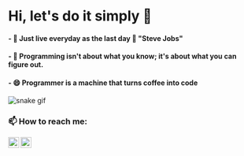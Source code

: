 # Hi, let's do it simply 👋

#### - 🌟 Just live everyday as the last day 🙋 "Steve Jobs"
#### - 🤔 Programming isn't about what you know; it's about what you can figure out.
#### - 😄 Programmer is a machine that turns coffee into code 
![snake gif](https://github.com/muhannad-ibrahim/muhannad-ibrahim/blob/output/github-contribution-grid-snake.svg)
### 📫 How to reach me: 
[<img align="left" alt="LinkedIn" width="22px" src="https://cdn.jsdelivr.net/npm/simple-icons@v3/icons/linkedin.svg" />](https://www.linkedin.com/in/muhannad-ibrahim)

[<img align="left" alt="LinkedIn" width="22px" src="https://cdn.jsdelivr.net/npm/simple-icons@3.13.0/icons/stackoverflow.svg" />](https://stackoverflow.com/users/17817280/muhannad-ibrahim)
